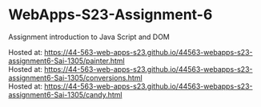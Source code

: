 
# WebApps-S23-Assignment-6
Assignment introduction to Java Script and DOM


Hosted at: https://44-563-web-apps-s23.github.io/44563-webapps-s23-assignment6-Sai-1305/painter.html <br>
Hosted at: https://44-563-web-apps-s23.github.io/44563-webapps-s23-assignment6-Sai-1305/conversions.html <br>
Hosted at: https://44-563-web-apps-s23.github.io/44563-webapps-s23-assignment6-Sai-1305/candy.html <br>
